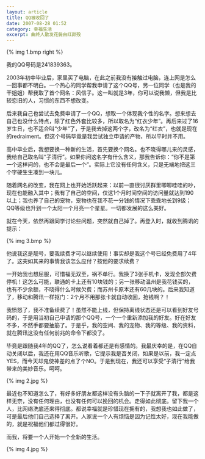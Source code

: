 ```yaml
---
layout: article
title: QQ被收回了
date: 2007-08-28 01:52
category: 幸福生活
excerpt: 曲终人散发花鬓白红颜殁
---
```


{% img 1.bmp right %}

我的QQ号码是241839363。

2003年初中毕业后，家里买了电脑，在此之前我没有接触过电脑，连上网是怎么一回事都不明白。一个热心的同学帮我申请了这个QQ号，另一位同学（也是我的干姐姐）帮我取了首个网名：风信子。这一叫就是3年，你可以说我懒，但我是比较恋旧的人，习惯的东西不想改变。

后来我自己也尝试去免费申请了一个QQ，想取一个体现我个性的名字。想来想去自己也没什么特点，除了红色外套比较多，所以取名为“红衣少年”。再后来过了16岁生日，也不适合叫“少年”了，于是我去掉这两个字，改名为“红衣”，也就是现在的redraiment。但这个号码毕竟是我尝试独立申请的产物，所以平时并不用。

高中毕业后，我想要换一种新的生活，首先要换个网名。也不晓得哪儿来的灵感，我给自己取名叫“子清行”。如果你问这名字有什么含义，那我告诉你：“你不是第一个这样问的，也不会是最后一个”。实际上它没有任何含义，只是无端地把这三个字硬生生凑到一块儿。

随着网名的改变，我在网上也开始活跃起来：以前一直很讨厌群里唧唧哇哇的吵，现在也能融入其中；我有了自己的空间，仅这1个月时间空间的访问量就达到190以上；我也养了自己的宠物，宠物也在我不花一分钱的情况下乖乖地长到9级；QQ等级也升到一个太阳一个月亮一个星星。一切都发展的这么美好。

就在今天，依然再跟同学讨论些问题，突然就自己掉了。再登入时，就收到腾讯的提示：

{% img 3.bmp %}

他说我这是靓号，要我续费才可以继续使用！事实却是我这个号已经免费用了4年了。这突如其来的事情我该怎么应付？按他的要求续费？

一开始我也想屈服，可惜福无双至，祸不单行。我换了3张手机卡，发现全部欠费停机！这怎么可能，联通的卡上还有10块钱的；另一张移动温州是我花钱买的，也有不少余额，不晓得什么时候欠费；而苏州卡原本还有60几块的。后来我知道了，移动和腾讯一样抠门：2个月不用那张卡就自动收回，抢钱啊？！

我愤怒了，我不准备续费了！虽然不能上线，但保持离线状态还是可以看到好友号码的，于是用当初自己申请的那个QQ号，一个一个重新添加我的好友。好在好友不多，不然手都要抽筋了。于是乎，我的空间、我的宠物、我的等级、我的资料，就在腾讯这没有任何前兆的命令下都没了。

毕竟是跟随我4年的QQ了，怎么说看着都还是有感情的。我最庆幸的是，在QQ自动关闭以后，我还在用QQ音乐听歌，它提示我是否关闭，如果是以前，我一定点YES，而今天却鬼使神差的点了个NO。于是到现在，我还可以享受“子清行”给我带来的美妙音乐。呵呵。

{% img 2.jpg %}

最近也不知道怎么了，有好多好朋友都这样没有头脑的一下子就离开了我，都是这样无奈，没有任何理由，也没有任何可以挽回的机会。走得如此彻底。留下我一个人，比网络洗底还来得彻底。都说幸福就是珍惜现在拥有的，我想我也如此做了，可是最后他们自己选择了离开。人家说一个人有烦恼是因为记性太好，现在我能做的，就是祝福他们都过得很好。

而我，将要一个人开始一个全新的生活。

{% img 4.jpg %}
